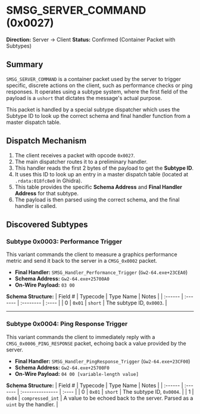 # SMSG_SERVER_COMMAND (0x0027)

**Direction:** Server -> Client
**Status:** Confirmed (Container Packet with Subtypes)

## Summary

`SMSG_SERVER_COMMAND` is a container packet used by the server to trigger specific, discrete actions on the client, such as performance checks or ping responses. It operates using a subtype system, where the first field of the payload is a `ushort` that dictates the message's actual purpose.

This packet is handled by a special subtype dispatcher which uses the Subtype ID to look up the correct schema and final handler function from a master dispatch table.

## Dispatch Mechanism

1.  The client receives a packet with opcode `0x0027`.
2.  The main dispatcher routes it to a preliminary handler.
3.  This handler reads the first 2 bytes of the payload to get the **Subtype ID**.
4.  It uses this ID to look up an entry in a master dispatch table (located at `.rdata:018fc8e0` in Ghidra).
5.  This table provides the specific **Schema Address** and **Final Handler Address** for that subtype.
6.  The payload is then parsed using the correct schema, and the final handler is called.

## Discovered Subtypes

### Subtype 0x0003: Performance Trigger

This variant commands the client to measure a graphics performance metric and send it back to the server in a `CMSG_0x0002` packet.

*   **Final Handler:** `SMSG_Handler_Performance_Trigger` (`Gw2-64.exe+23CEA0`)
*   **Schema Address:** `Gw2-64.exe+25700A0`
*   **On-Wire Payload:** `03 00`

**Schema Structure:**
| Field # | Typecode | Type Name | Notes |
| :------ | :------- | :-------- | :---- |
| 0       | `0x01`   | `short`   | The subtype ID, `0x0003`. |

---

### Subtype 0x0004: Ping Response Trigger

This variant commands the client to immediately reply with a `CMSG_0x0006_PING_RESPONSE` packet, echoing back a value provided by the server.

*   **Final Handler:** `SMSG_Handler_PingResponse_Trigger` (`Gw2-64.exe+23CF00`)
*   **Schema Address:** `Gw2-64.exe+25700F0`
*   **On-Wire Payload:** `04 00 [variable-length value]`

**Schema Structure:**
| Field # | Typecode | Type Name        | Notes |
| :------ | :------- | :--------------- | :---- |
| 0       | `0x01`   | `short`          | The subtype ID, `0x0004`. |
| 1       | `0x04`   | `compressed_int` | A value to be echoed back to the server. Parsed as a `uint` by the handler. |